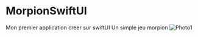 # MorpionSwiftUI
Mon premier application creer sur swiftUI 
Un simple jeu morpion 
![Photo1](https://cdn.discordapp.com/attachments/816311961158418452/1152980024190844949/image.png)
